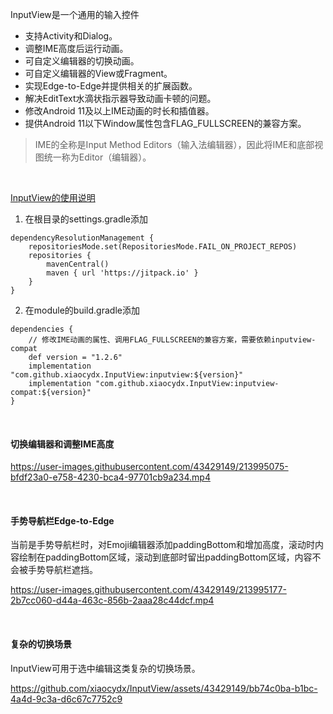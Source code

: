 InputView是一个通用的输入控件
* 支持Activity和Dialog。
* 调整IME高度后运行动画。
* 可自定义编辑器的切换动画。
* 可自定义编辑器的View或Fragment。
* 实现Edge-to-Edge并提供相关的扩展函数。
* 解决EditText水滴状指示器导致动画卡顿的问题。  
* 修改Android 11及以上IME动画的时长和插值器。
* 提供Android 11以下Window属性包含FLAG_FULLSCREEN的兼容方案。
> IME的全称是Input Method Editors（输入法编辑器），因此将IME和底部视图统一称为Editor（编辑器）。
<br/> 

[InputView的使用说明](https://www.yuque.com/u12192380/khwdgb/pi0b7rdhvr16z7gm)

1. 在根目录的settings.gradle添加
```
dependencyResolutionManagement {
    repositoriesMode.set(RepositoriesMode.FAIL_ON_PROJECT_REPOS)
    repositories {
        mavenCentral()
        maven { url 'https://jitpack.io' }
    }
}
```

2. 在module的build.gradle添加
```
dependencies {
    // 修改IME动画的属性、调用FLAG_FULLSCREEN的兼容方案，需要依赖inputview-compat
    def version = "1.2.6"
    implementation "com.github.xiaocydx.InputView:inputview:${version}"
    implementation "com.github.xiaocydx.InputView:inputview-compat:${version}"
}
```

&nbsp;
#### 切换编辑器和调整IME高度
https://user-images.githubusercontent.com/43429149/213995075-bfdf23a0-e758-4230-bca4-97701cb9a234.mp4

&nbsp;
#### 手势导航栏Edge-to-Edge
当前是手势导航栏时，对Emoji编辑器添加paddingBottom和增加高度，滚动时内容绘制在paddingBottom区域，滚动到底部时留出paddingBottom区域，内容不会被手势导航栏遮挡。

https://user-images.githubusercontent.com/43429149/213995177-2b7cc060-d44a-463c-856b-2aaa28c44dcf.mp4

&nbsp;
#### 复杂的切换场景
InputView可用于选中编辑这类复杂的切换场景。

https://github.com/xiaocydx/InputView/assets/43429149/bb74c0ba-b1bc-4a4d-9c3a-d6c67c7752c9





